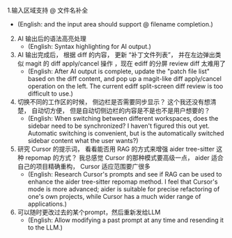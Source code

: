 1.输入区域支持 @ 文件名补全
   - (English: and the input area should support @ filename completion.)
2. AI 输出后的语法高亮处理
   - (English: Syntax highlighting for AI output.)
3. AI 输出完成后， 根据 diff 的内容， 更新 “补丁文件列表”， 并在左边弹出类似 magit 的 diff apply/cancel 操作 ，现在 ediff 的分屏 review diff 太难用了
   - (English: After AI output is complete, update the "patch file list" based on the diff content, and pop up a magit-like diff apply/cancel operation on the left. The current ediff split-screen diff review is too difficult to use.)
4. 切换不同的工作区的时候， 侧边栏是否需要同步显示？ 这个我还没有想清楚， 自动切方便， 但是自动切侧边栏的内容是不是也不是用户想要的？
   - (English: When switching between different workspaces, does the sidebar need to be synchronized? I haven't figured this out yet. Automatic switching is convenient, but is the automatically switched sidebar content what the user wants?)
5. 研究 Cursor 的提示词， 看看能否用 RAG 的方式来增强 aider tree-sitter 这种 repomap 的方式？ 我总感觉 Cursor 的那种模式要高级一点， aider 适合自己的项目精确重构， Cursor 适应范围要广很多
   - (English: Research Cursor's prompts and see if RAG can be used to enhance the aider tree-sitter repomap method. I feel that Cursor's mode is more advanced; aider is suitable for precise refactoring of one's own projects, while Cursor has a much wider range of applications.)
6. 可以随时更改过去的某个prompt，然后重新发给LLM
   - (English: Allow modifying a past prompt at any time and resending it to the LLM.)
